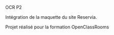 OCR P2

Intégration de la maquette du site Reservia.

Projet réalisé pour la formation OpenClassRooms